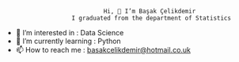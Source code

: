                                 Hi, 👋 I’m Başak Çelikdemir  
                       I graduated from the department of Statistics
 
 -  👀 I’m interested in : Data Science
 -  🌱 I’m currently learning  : Python
 -  📫 How to reach me : basakcelikdemir@hotmail.co.uk
<!---
basakcelikdemir/basakcelikdemir is a ✨ special ✨ repository because its `README.md` (this file) appears on your GitHub profile.
You can click the Preview link to take a look at your changes.
--->
